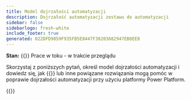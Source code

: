 ```yaml
---
title: Model dojrzałości automatyzacji
description: Dojrzałość automatyzacji zestawu do automatyzacji
sidebar: false
sidebarlogo: fresh-white
include_footer: true
generated: 022DFD9859F935FB5E8447F38203682947EB8EE8
---
```


**Stan:** {{<externalImage src="https://github.githubassets.com/images/icons/emoji/unicode/1f6a7.png" size="16x16" text="Construction Icon">}} Prace w toku - w trakcie przeglądu

Skorzystaj z poniższych pytań, określ model dojrzałości automatyzacji i dowiedz się, jak {{<product-name>}} lub inne powiązane rozwiązania mogą pomóc w poprawie dojrzałości automatyzacji przy użyciu platformy Power Platform.

{{<questions name="/content/pl/automation-maturity-model.json" completed="" shownavigationbuttons="false" locale="pl">}}
